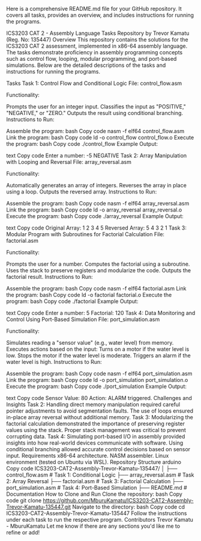 
Here is a comprehensive README.md file for your GitHub repository. It covers all tasks, provides an overview, and includes instructions for running the programs.

ICS3203 CAT 2 - Assembly Language Tasks
Repository by Trevor Kamatu (Reg. No: 135447)
Overview
This repository contains the solutions for the ICS3203 CAT 2 assessment, implemented in x86-64 assembly language. The tasks demonstrate proficiency in assembly programming concepts such as control flow, looping, modular programming, and port-based simulations. Below are the detailed descriptions of the tasks and instructions for running the programs.

Tasks
Task 1: Control Flow and Conditional Logic
File: control_flow.asm

Functionality:

Prompts the user for an integer input.
Classifies the input as "POSITIVE," "NEGATIVE," or "ZERO."
Outputs the result using conditional branching.
Instructions to Run:

Assemble the program:
bash
Copy code
nasm -f elf64 control_flow.asm
Link the program:
bash
Copy code
ld -o control_flow control_flow.o
Execute the program:
bash
Copy code
./control_flow
Example Output:

text
Copy code
Enter a number: -5
NEGATIVE
Task 2: Array Manipulation with Looping and Reversal
File: array_reversal.asm

Functionality:

Automatically generates an array of integers.
Reverses the array in place using a loop.
Outputs the reversed array.
Instructions to Run:

Assemble the program:
bash
Copy code
nasm -f elf64 array_reversal.asm
Link the program:
bash
Copy code
ld -o array_reversal array_reversal.o
Execute the program:
bash
Copy code
./array_reversal
Example Output:

text
Copy code
Original Array: 1 2 3 4 5
Reversed Array: 5 4 3 2 1
Task 3: Modular Program with Subroutines for Factorial Calculation
File: factorial.asm

Functionality:

Prompts the user for a number.
Computes the factorial using a subroutine.
Uses the stack to preserve registers and modularize the code.
Outputs the factorial result.
Instructions to Run:

Assemble the program:
bash
Copy code
nasm -f elf64 factorial.asm
Link the program:
bash
Copy code
ld -o factorial factorial.o
Execute the program:
bash
Copy code
./factorial
Example Output:

text
Copy code
Enter a number: 5
Factorial: 120
Task 4: Data Monitoring and Control Using Port-Based Simulation
File: port_simulation.asm

Functionality:

Simulates reading a "sensor value" (e.g., water level) from memory.
Executes actions based on the input:
Turns on a motor if the water level is low.
Stops the motor if the water level is moderate.
Triggers an alarm if the water level is high.
Instructions to Run:

Assemble the program:
bash
Copy code
nasm -f elf64 port_simulation.asm
Link the program:
bash
Copy code
ld -o port_simulation port_simulation.o
Execute the program:
bash
Copy code
./port_simulation
Example Output:

text
Copy code
Sensor Value: 80
Action: ALARM triggered.
Challenges and Insights
Task 2: Handling direct memory manipulation required careful pointer adjustments to avoid segmentation faults. The use of loops ensured in-place array reversal without additional memory.
Task 3: Modularizing the factorial calculation demonstrated the importance of preserving register values using the stack. Proper stack management was critical to prevent corrupting data.
Task 4: Simulating port-based I/O in assembly provided insights into how real-world devices communicate with software. Using conditional branching allowed accurate control decisions based on sensor input.
Requirements
x86-64 architecture.
NASM assembler.
Linux environment (tested on Ubuntu via WSL).
Repository Structure
arduino
Copy code
ICS3203-CAT2-Assembly-Trevor-Kamatu-135447/
│
├── control_flow.asm        # Task 1: Conditional Logic
├── array_reversal.asm      # Task 2: Array Reversal
├── factorial.asm           # Task 3: Factorial Calculation
├── port_simulation.asm     # Task 4: Port-Based Simulation
├── README.md               # Documentation
How to Clone and Run
Clone the repository:
bash
Copy code
git clone https://github.com/MburuKamatu/ICS3203-CAT2-Assembly-Trevor-Kamatu-135447.git
Navigate to the directory:
bash
Copy code
cd ICS3203-CAT2-Assembly-Trevor-Kamatu-135447
Follow the instructions under each task to run the respective program.
Contributors
Trevor Kamatu - MburuKamatu
Let me know if there are any sections you'd like me to refine or add!






